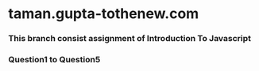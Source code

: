 # taman.gupta-tothenew.com
### This branch consist assignment of Introduction To Javascript

### Question1 to Question5 
